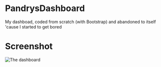 # PandrysDashboard
My dashboad, coded from scratch (with Bootstrap) and abandoned to itself 'cause I started to get bored


# Screenshot
![The dashboard](http://i.imgur.com/OOFt7OR.png)

